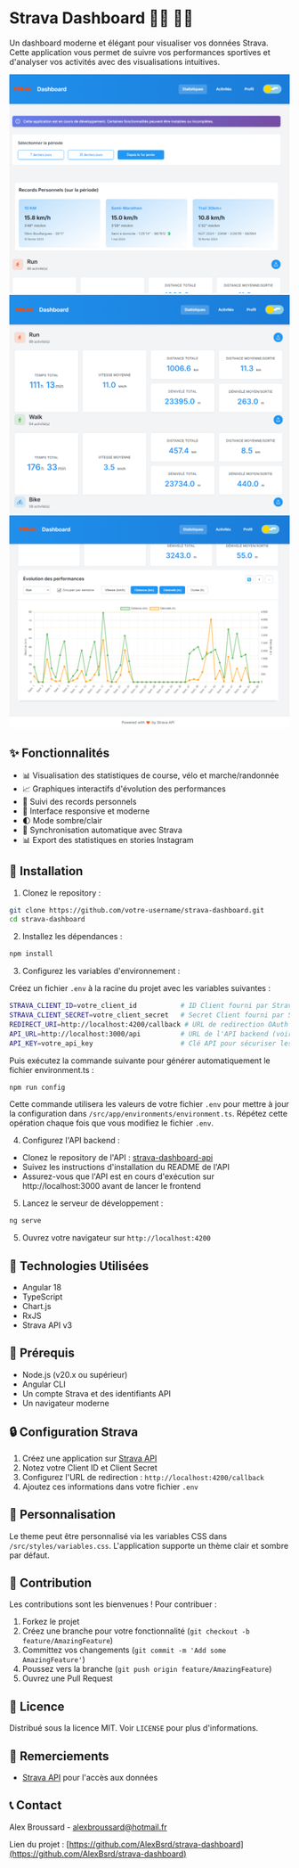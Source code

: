 # Strava Dashboard 🏃‍♂️ 🚴‍♂️

Un dashboard moderne et élégant pour visualiser vos données Strava. Cette application vous permet de suivre vos performances sportives et d'analyser vos activités avec des visualisations intuitives.

![img.png](docs/dashboard.png)
![img_1.png](docs/dashboard_1.png)
![img_2.png](docs/dashboard_2.png)

## ✨ Fonctionnalités

- 📊 Visualisation des statistiques de course, vélo et marche/randonnée
- 📈 Graphiques interactifs d'évolution des performances
- 🎯 Suivi des records personnels
- 📱 Interface responsive et moderne
- 🌓 Mode sombre/clair
- 🔄 Synchronisation automatique avec Strava
- 📊 Export des statistiques en stories Instagram

## 🚀 Installation

1. Clonez le repository :

```bash
git clone https://github.com/votre-username/strava-dashboard.git
cd strava-dashboard
```

2. Installez les dépendances :

```bash
npm install
```

3. Configurez les variables d'environnement :

Créez un fichier `.env` à la racine du projet avec les variables suivantes :

```bash
STRAVA_CLIENT_ID=votre_client_id           # ID Client fourni par Strava
STRAVA_CLIENT_SECRET=votre_client_secret   # Secret Client fourni par Strava
REDIRECT_URI=http://localhost:4200/callback # URL de redirection OAuth
API_URL=http://localhost:3000/api          # URL de l'API backend (voir étape 4)
API_KEY=votre_api_key                      # Clé API pour sécuriser les requêtes
```

Puis exécutez la commande suivante pour générer automatiquement le fichier environment.ts :

```bash
npm run config
```

Cette commande utilisera les valeurs de votre fichier `.env` pour mettre à jour la configuration dans `/src/app/environments/environment.ts`. Répétez cette opération chaque fois que vous modifiez le fichier `.env`.

4. Configurez l'API backend :

- Clonez le repository de l'API : [strava-dashboard-api](https://github.com/AlexBsrd/strava-dashboard-api)
- Suivez les instructions d'installation du README de l'API
- Assurez-vous que l'API est en cours d'exécution sur http://localhost:3000 avant de lancer le frontend

5. Lancez le serveur de développement :

```bash
ng serve
```

5. Ouvrez votre navigateur sur `http://localhost:4200`

## 🔧 Technologies Utilisées

- Angular 18
- TypeScript
- Chart.js
- RxJS
- Strava API v3

## 📌 Prérequis

- Node.js (v20.x ou supérieur)
- Angular CLI
- Un compte Strava et des identifiants API
- Un navigateur moderne

## 🔒 Configuration Strava

1. Créez une application sur [Strava API](https://www.strava.com/settings/api)
2. Notez votre Client ID et Client Secret
3. Configurez l'URL de redirection : `http://localhost:4200/callback`
4. Ajoutez ces informations dans votre fichier `.env`

## 🎨 Personnalisation

Le theme peut être personnalisé via les variables CSS dans `/src/styles/variables.css`. L'application supporte un thème clair et sombre par défaut.

## 📝 Contribution

Les contributions sont les bienvenues ! Pour contribuer :

1. Forkez le projet
2. Créez une branche pour votre fonctionnalité (`git checkout -b feature/AmazingFeature`)
3. Committez vos changements (`git commit -m 'Add some AmazingFeature'`)
4. Poussez vers la branche (`git push origin feature/AmazingFeature`)
5. Ouvrez une Pull Request

## 📄 Licence

Distribué sous la licence MIT. Voir `LICENSE` pour plus d'informations.

## 💖 Remerciements

- [Strava API](https://developers.strava.com/) pour l'accès aux données

## 📞 Contact

Alex Broussard - [alexbroussard@hotmail.fr](mailto:alexbroussard@hotmail.fr)

Lien du projet : [https://github.com/AlexBsrd/strava-dashboard](https://github.com/AlexBsrd/strava-dashboard)
